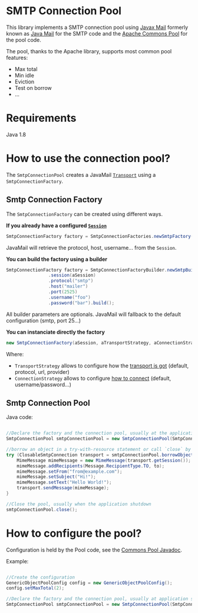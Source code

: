 # SMTP Connection Pool

This library implements a SMTP connection pool using [Javax Mail](https://eclipse-ee4j.github.io/mail/)
formerly known as [Java Mail](https://java.net/projects/javamail/pages/Home) for the SMTP code and the
[Apache Commons Pool](https://commons.apache.org/proper/commons-pool/) for the pool code.

The pool, thanks to the Apache library, supports most common pool features:

- Max total
- Min idle
- Eviction
- Test on borrow
- ...

# Requirements

Java 1.8
 
# How to use the connection pool?

The `SmtpConnectionPool` creates a JavaMail [`Transport`](https://javamail.java.net/nonav/docs/api/javax/mail/Transport.html) using a `SmtpConnectionFactory`.

## Smtp Connection Factory

The `SmtpConnectionFactory` can be created using different ways.
 
**If you already have a configured [`Session`](https://javamail.java.net/nonav/docs/api/javax/mail/Session.html)**
```java
SmtpConnectionFactory factory = SmtpConnectionFactories.newSmtpFactory(aSession);
```
JavaMail will retrieve the protocol, host, username... from the `Session`.


**You can build the factory using a builder**
```java
SmtpConnectionFactory factory = SmtpConnectionFactoryBuilder.newSmtpBuilder()
                .session(aSession)
                .protocol("smtp") 
                .host("mailer")
                .port(2525)
                .username("foo")
                .password("bar").build();
```

All builder parameters are optionals. JavaMail will fallback to the default configuration (smtp, port 25...)



**You can instanciate directly the factory**
```java
new SmtpConnectionFactory(aSession, aTransportStrategy, aConnectionStrategy);
```

Where:

- `TransportStrategy` allows to configure how the 
[transport is got](https://javamail.java.net/nonav/docs/api/javax/mail/Session.html#getTransport%28%29) (default, protocol, url, provider)
- `ConnectionStrategy` allows to configure [how to connect](https://javamail.java.net/nonav/docs/api/javax/mail/Service.html#connect%28%29)  (default, username/password...)
 

## Smtp Connection Pool


Java code:
```java

//Declare the factory and the connection pool, usually at the application startup
SmtpConnectionPool smtpConnectionPool = new SmtpConnectionPool(SmtpConnectionFactoryBuilder.newSmtpBuilder().build());

//borrow an object in a try-with-resource statement or call `close` by yourself
try (ClosableSmtpConnection transport = smtpConnectionPool.borrowObject()) {
    MimeMessage mimeMessage = new MimeMessage(transport.getSession());
    mimeMessage.addRecipients(Message.RecipientType.TO, to);
    mimeMessage.setFrom("from@example.com");
    mimeMessage.setSubject("Hi!");
    mimeMessage.setText("Hello World!");
    transport.sendMessage(mimeMessage);
}

//Close the pool, usually when the application shutdown
smtpConnectionPool.close();

```

# How to configure the pool?

Configuration is held by the Pool code, see the [Commons Pool Javadoc](https://commons.apache.org/proper/commons-pool/api-2.3/index.html). 

Example:
```java

//Create the configuration
GenericObjectPoolConfig config = new GenericObjectPoolConfig();
config.setMaxTotal(2);

//Declare the factory and the connection pool, usually at application startup
SmtpConnectionPool smtpConnectionPool = new SmtpConnectionPool(SmtpConnectionFactoryBuilder.newSmtpBuilder().build(), config);

```


